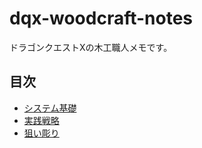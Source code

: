 # dqx-woodcraft-notes

ドラゴンクエストXの木工職人メモです。

## 目次

- [システム基礎](basic.md)
- [実践戦略](strategy.md)
- [狙い彫り](critical_hits.md)
